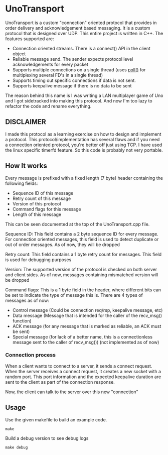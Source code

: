 # UnoTransport

UnoTransport is a custom "connection" oriented protocol that provides in order delivery and acknowledgement based messaging. It is a custom protocol that is designed over UDP. This entire project is written in C++. The features supported are:

* Connection oriented streams. There is a connect() API in the client object
* Reliable message send. The sender expects protocol level acknowledgements for every packet
* Supports multiple connections on a single thread (uses [poll()](https://linux.die.net/man/2/poll) for multiplexing several FD's in a single thread)
* Supports timing out specific connections if data is not sent.
* Supports keepalive message if there is no data to be sent

The reason behind this name is I was writing a LAN multiplayer game of Uno and I got sidetracked into making this protocol. And now I'm too lazy to refactor the code and rename everything.

## DISCLAIMER

I made this protocol as a learning exercise on how to design and implement a protocol. This protocol/implementation has several flaws and if you need a connection oriented protocol, you're better off just using TCP.
I have used the linux specific timerfd feature. So this code is probably not very portable.

## How It works
Every message is prefixed with a fixed length (7 byte) header containing the following fields:
* Sequence ID of this message
* Retry count of this message
* Version of this protocol
* Command flags for this message
* Length of this message

This can be seen documented at the top of the UnoTransport.cpp file.

Sequence ID: This field contains a 2 byte sequence ID for every message. For connection oriented messages, this field is used to detect duplicate or out of order messages. As of now, they will be dropped

Retry count: This field contains a 1 byte retry count for messages. This field is used for debugging purposes

Version: The supported version of the protocol is checked on both server and client sides. As of now, messages containing mismatched version will be dropped

Command flags: This is a 1 byte field in the header, where different bits can be set to indicate the type of message this is. There are 4 types of messages as of now:
* Control message (Could be connection req/rsp, keepalive message, etc)
* Data message (Message that is intended for the caller of the recv_msg() function)
* ACK message (for any message that is marked as reliable, an ACK must be sent)
* Special message (for lack of a better name, this is a connectionless message sent to the caller of recv_msg()) (not implemented as of now)

### Connection process
When a client wants to connect to a server, it sends a connect request. When the server receives a connect request, it creates a new socket with a random port. This port information and the expected keepalive duration are sent to the client as part of the connection response.

Now, the client can talk to the server over this new "connection"

## Usage

Use the given makefile to build an example code. 

```
make
```

Build a debug version to see debug logs

```
make debug
```
